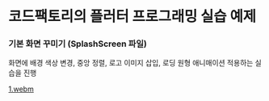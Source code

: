 # 코드팩토리의 플러터 프로그래밍 실습 예제



### 기본 화면 꾸미기 (SplashScreen 파일)



화면에 배경 색상 변경, 중앙 정렬, 로고 이미지 삽입, 로딩 원형 애니매이션 적용하는 실습을 진행

[1.webm](https://user-images.githubusercontent.com/56026214/213957452-6a27a0e5-8892-4963-9317-aec3d547c0dc.webm)
